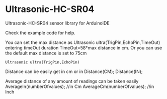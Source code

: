 # Ultrasonic-HC-SR04
Ultrasonic-HC-SR04 sensor library for ArduinoIDE


Check the example code for help.

You can set the max distance as
    Ultrasonic ultra(TrigPin,EchoPin,TimeOut)
    entering timeOut duration
    TimeOut=58*max distance in cm.
Or you can use the default max distance is set to 75cm
    
    Ultrasonic ultra(TrigPin,EchoPin)

Distance can be easily get in cm or in
    Distance(CM);
    Distance(IN);
    
    
Average distance of any amount of readings can be taken easily
    AverageIn(numberOfvalues); //in Cm
    AverageCm(numberOfvalues); //in Inch
